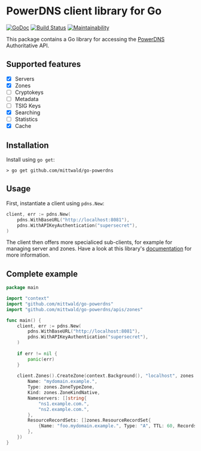 # PowerDNS client library for Go

[![GoDoc](https://godoc.org/github.com/mittwald/go-powerdns?status.svg)](https://godoc.org/github.com/mittwald/go-powerdns)
[![Build Status](https://travis-ci.org/mittwald/go-powerdns.svg?branch=master)](https://travis-ci.org/mittwald/go-powerdns)
[![Maintainability](https://api.codeclimate.com/v1/badges/aa54a869f5ff56477a2a/maintainability)](https://codeclimate.com/github/mittwald/go-powerdns/maintainability)

This package contains a Go library for accessing the [PowerDNS][powerdns] Authoritative API.

## Supported features

- [x] Servers
- [x] Zones
- [ ] Cryptokeys
- [ ] Metadata
- [ ] TSIG Keys
- [x] Searching
- [ ] Statistics
- [x] Cache

## Installation

Install using `go get`:

```console
> go get github.com/mittwald/go-powerdns
```

## Usage

First, instantiate a client using `pdns.New`:

```go
client, err := pdns.New(
    pdns.WithBaseURL("http://localhost:8081"),
    pdns.WithAPIKeyAuthentication("supersecret"),
)
```

The client then offers more specialiced sub-clients, for example for managing server and zones.
Have a look at this library's [documentation][godoc] for more information.

## Complete example

```go
package main

import "context"
import "github.com/mittwald/go-powerdns"
import "github.com/mittwald/go-powerdns/apis/zones"

func main() {
    client, err := pdns.New(
        pdns.WithBaseURL("http://localhost:8081"),
        pdns.WithAPIKeyAuthentication("supersecret"),
    )
	
    if err != nil {
    	panic(err)
    }
    
    client.Zones().CreateZone(context.Background(), "localhost", zones.Zone{
        Name: "mydomain.example.",
        Type: zones.ZoneTypeZone,
        Kind: zones.ZoneKindNative,
        Nameservers: []string{
            "ns1.example.com.",
            "ns2.example.com.",
        },
        ResourceRecordSets: []zones.ResourceRecordSet{
            {Name: "foo.mydomain.example.", Type: "A", TTL: 60, Records: []zones.Record{{Content: "127.0.0.1"}}},
        },
    })
}
```

[powerdns]: https://github.com/PowerDNS/pdns
[godoc]: https://godoc.org/github.com/mittwald/go-powerdns
